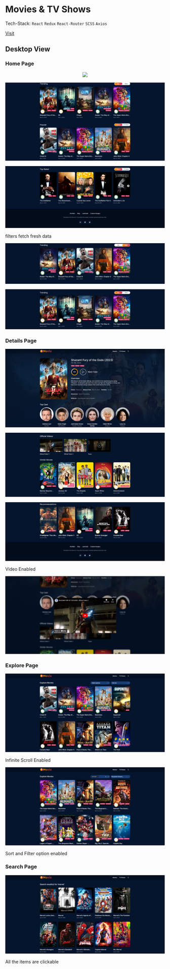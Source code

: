 # Movies & TV Shows

Tech-Stack: `React` `Redux` `React-Router` `SCSS` `Axios`

<a href="https://movies-and-shows-git-main-soumyasagnik.vercel.app/">Visit</a>

## Desktop View

### Home Page

<p align='center'><img src="./src/assets/ss1.png" /></p>
<p align='center'><img src="./src/assets/ss3.png" /></p>
<p align='center'><img src="./src/assets/ss4.png" /></p>

filters fetch fresh data

<p align='center'><img src="./src/assets/ss11.png" /></p>
<p align='center'><img src="./src/assets/ss12.png" /></p>

### Details Page

<p align='center'><img src="./src/assets/ss2.png" /></p>
<p align='center'><img src="./src/assets/ss5.png" /></p>
<p align='center'><img src="./src/assets/ss6.png" /></p>

Video Enabled

<p align='center'><img src="./src/assets/ss10.png" /></p>

### Explore Page

<p align='center'><img src="./src/assets/ss7.png" /></p>

Infinite Scroll Enabled

<p align='center'><img src="./src/assets/ss8.png" /></p>

Sort and Filter option enabled

### Search Page

<p align='center'><img src="./src/assets/ss9.png" /></p>

All the items are clickable
